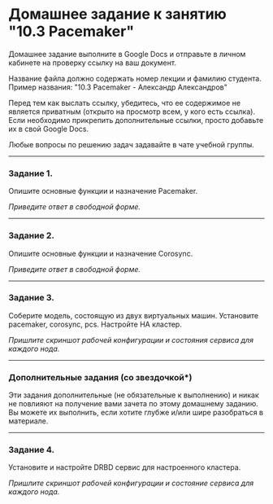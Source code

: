 # Домашнее задание к занятию "10.3 Pacemaker"

Домашнее задание выполните в Google Docs и отправьте в личном кабинете на проверку ссылку на ваш документ.

Название файла должно содержать номер лекции и фамилию студента. Пример названия: "10.3 Pacemaker - Александр Александров"

Перед тем как выслать ссылку, убедитесь, что ее содержимое не является приватным (открыто на просмотр всем, у кого есть ссылка). Если необходимо прикрепить дополнительные ссылки, просто добавьте их в свой Google Docs.

Любые вопросы по решению задач задавайте в чате учебной группы.

---

### Задание 1.

Опишите основные функции и назначение Pacemaker.

*Приведите ответ в свободной форме.*

---

### Задание 2.

Опишите основные функции и назначение Corosync.

*Приведите ответ в свободной форме.*

---

### Задание 3.

Соберите модель, состоящую из двух виртуальных машин. Установите pacemaker, corosync, pcs.  Настройте HA кластер.

*Пришлите скриншот рабочей конфигурации и состояния сервиса для каждого нода.*

---

### Дополнительные задания (со звездочкой*)
Эти задания дополнительные (не обязательные к выполнению) и никак не повлияют на получение вами зачета по этому домашнему заданию. Вы можете их выполнить, если хотите глубже и/или шире разобраться в материале.
 
---

### Задание 4.

Установите и настройте DRBD сервис для настроенного кластера.

*Пришлите скриншот рабочей конфигурации и состояние сервиса для каждого нода.*
